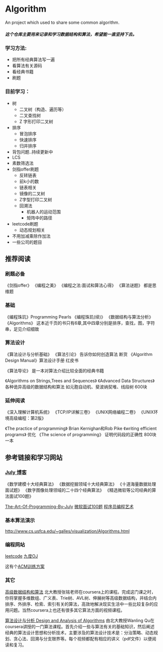 # Algorithm
An project which used to share some common algorithm.

##### 这个仓库主要用来记录和学习数据结构和算法，希望能一直坚持下去。

### 学习方法:
* 把所有经典算法写一遍
* 看算法有关源码
* 看经典书籍
* 刷题

### 目前学习：
* 树
    * 二叉树（构造、遍历等）
    * 二叉查找树
    * Z 字形打印二叉树
* 排序
    * 冒泡排序
    * 快速排序
    * 归并排序
* 背包问题..持续更新中
* LCS
* 素数筛选法
* 剑指offer刷题
    * 反转链表
    * 前k小的数
    * 链表相关
    * 镜像的二叉树
    * Z字型打印二叉树
    * 回溯法
      * 机器人的运动范围
      * 矩阵中的路径
* leetcode刷题
    * 动态规划相关
* 不用加减乘除作加法
* 一些公司的题目
    
## 推荐阅读

### 刷题必备

《剑指offer》
《编程之美》
《编程之法:面试和算法心得》
《算法谜题》 都是思维题

### 基础

《编程珠玑》Programming Pearls
《编程珠玑(续)》
《数据结构与算法分析》
《Algorithms》 这本近千页的书只有6章,其中四章分别是排序，查找，图，字符串，足见介绍细致

### 算法设计

《算法设计与分析基础》
《算法引论》 告诉你如何创造算法   断货
《Algorithm Design Manual》算法设计手册 红皮书

《算法导论》 是一本对算法介绍比较全面的经典书籍

《Algorithms on Strings,Trees and Sequences》
《Advanced Data Structures》 各种诡异高级的数据结构和算法 如元胞自动机、斐波纳契堆、线段树  600块


### 延伸阅读

《深入理解计算机系统》
《TCP/IP详解三卷》
《UNIX网络编程二卷》
《UNIX环境高级编程：第2版》


《The practice of programming》   Brian Kernighan和Rob Pike
《writing efficient programs》  优化
《The science of programming》 证明代码段的正确性   800块一本


## 参考链接和学习网站

### [July 博客](http://blog.csdn.net/v_july_v)

《数学建模十大经典算法》
《数据挖掘领域十大经典算法》
《十道海量数据处理面试题》
《数字图像处理领域的二十四个经典算法》
《精选微软等公司经典的算法面试100题》


[The-Art-Of-Programming-By-July](https://github.com/julycoding/The-Art-Of-Programming-By-July)
[微软面试100题](http://blog.csdn.net/column/details/ms100.html)
[程序员编程艺术](http://blog.csdn.net/v_JULY_v/article/details/6460494)


### 基本算法演示

http://www.cs.usfca.edu/~galles/visualization/Algorithms.html


### 编程网站

[leetcode](http://leetcode.com/)
[九度OJ](http://ac.jobdu.com/index.php)

这有个[ACM训练方案](http://www.java3z.com/cwbwebhome/article/article19/res041.html)

### 其它

[高级数据结构和算法](https://www.coursera.org/learn/gaoji-shuju-jiegou/)  北大教授张铭老师在coursera上的课程。完成这门课之时，你将掌握多维数组、广义表、Trie树、AVL树、伸展树等高级数据结构，并结合内排序、外排序、检索、索引有关的算法，高效地解决现实生活中一些比较复杂的应用问题。当然coursera上也还有很多其它算法方面的视频课程。


[算法设计与分析 Design and Analysis of Algorithms](https://class.coursera.org/algorithms-001/lecture) 由北大教授Wanling Qu在coursera讲授的一门算法课程。首先介绍一些与算法有关的基础知识，然后阐述经典的算法设计思想和分析技术，主要涉及的算法设计技术是：分治策略、动态规划、贪心法、回溯与分支限界等。每个视频都配有相应的讲义（pdf文件）以便阅读和复习。




